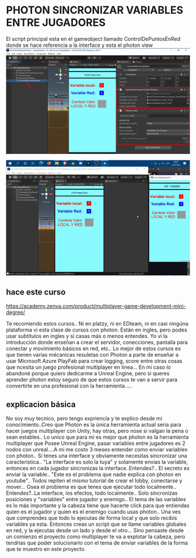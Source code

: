 # PHOTON SINCRONIZAR VARIABLES ENTRE JUGADORES
El script principal esta en el gameobject llamado ControlDePuntosEnRed donde se hace referencia a la interface y esta el photon view
![VariablesYTextos](https://github.com/kone9/PhotonEnviarVariablesEntreJugadores/blob/main/interfaceUnity.jpg)

![VariablesYTextosGIF](https://github.com/kone9/PhotonEnviarVariablesEntreJugadores/blob/main/photonSincronizarVariables.gif)


## hace este curso
https://academy.zenva.com/product/multiplayer-game-development-mini-degree/
 
 Te recomiendo estos cursos.. Ni en platzy, ni en EDteam, ni en casi ningúna plataforma vi esta clase de cursos con photon. Están en ingles, pero podes usar subtítulos en ingles y si casas más o menos entendes. Yo vi la introducción donde enseñan a crear el servidor, conecciones, pantalla para conectar y movimiento básicos en red, etc.. Lo mejor de estos cursos es que tienen varias mécanicas resuletas con Photon a parte de enseñar a usar Microsoft Azure PlayFab para crear logging, score entre otras cosas que ncesita un juego profesional multiplayer en linea... En mi caso lo abandoné porque quiero dedicarme a Unreal Engine, pero si queres aprender photon estoy seguro de que estos cursos te van a servir para convertirte en una profesional con la herramienta.....


## explicacion básica

No soy muy tecnico, pero tengo expriencía y te explico desde mi conocimiento..Creo que Photon es la única herramienta actual seria para hacer juegos multiplayer con Unity, hay otras, pero nose si valgan la pena o sean estables.. Lo unico que para mi es mejor que photon es la herramienta multiplayer que Posee Unreal Engine, pasar variables entre jugadores es 2 nodos con unreal....A mi me costo 3 meses entender como enviar variables con photon.. Si tenes una interface y obviamente necesitas sincronizar una caracteristica.. "La interface es solo la tuya" y solamente envias la variable, entonces en cada jugador sincronizas la interface..Entendes?.. El secreto es enviar la variable.. "Este es el problema que nadie explica con photon en youtube".. Todos repiten el mismo tutorial de crear el lobby, conectarse y mover... Osea el problema es que tenes que ejecutar todo localmente.. Entendes?..La interface, los efectos, todo localmente.. Solo sincronizas posiciones y "variables" entre jugador y enemigo.. El tema de las variables es lo más importante y la cabeza tiene que hacerte click para que entiendas quien es el jugador y quien es el enemigo cuando usas photon.. Una ves que comprendes que todo lo ejecutas de forma local y que solo recibis variables ya esta. Entonces creas un script que se llame variables globales en red, y la ejecutas desde un lado y desde el otro... Sino pensaste desde un comienzo el proyecto como multiplayer te va a explotar la cabeza, pero tendrias que poder solucionarlo con el tema de enviar variables de la forma que te muestro en este proyecto.